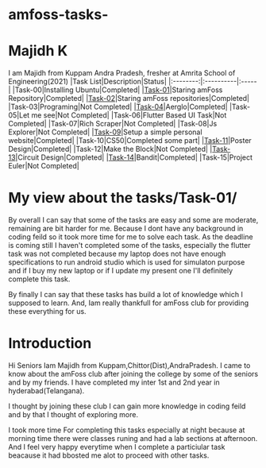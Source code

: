 # amfoss-tasks-
# Majidh K 
I am Majidh from Kuppam Andra Pradesh, fresher at Amrita School of Engineering(2021)
|Task List|Description|Status|
|:--------:|:----------|:-----|
|Task-00|Installing Ubuntu|Completed|
|[Task-01](https://github.com/Majidh4444/amfoss-tasks/tree/main/Task-01)|Staring amFoss Repository|Completed|
|[Task-02](https://github.com/Majidh4444/amfoss-tasks/tree/main/Task-02)|Staring amFoss repositories|Completed|
|Task-03|Programing|Not Completed|
|[Task-04](https://github.com/Majidh4444/amfoss-tasks/tree/main/Task-04)|Aerglo|Completed|
|Task-05|Let me see|Not Completed|
|Task-06|Flutter Based UI Task|Not Completed|
|Task-07|Rich Scraper|Not Completed|
|Task-08|Js Explorer|Not Completed|
|[Task-09](https://github.com/Majidh4444/amfoss-tasks/tree/main/Task-09)|Setup a simple personal website|Completed|
|Task-10|CS50|Completed some part|
|[Task-11](https://github.com/Majidh4444/amfoss-tasks/tree/main/Task-11)|Poster Design|Completed|
|Task-12|Make the Block|Not Completed|
|[Task-13](https://github.com/Majidh4444/amfoss-tasks/tree/main/Task-13)|Circuit Design|Completed|
|[Task-14](https://github.com/Majidh4444/amfoss-tasks/tree/main/task-14)|Bandit|Completed|
|Task-15|Project Euler|Not Completed|

# My view about the tasks/Task-01/
By overall I can say that some of the tasks are easy and some are moderate, remaining are bit harder for me. Because I dont have any background in coding feild so it took more time for me to solve each task. As the deadline is coming still I haven't completed some of the tasks, especially the flutter task was not completed because my laptop does not have enough specifications to run android studio which is used for simulaton purpose and if I buy my new laptop or if I update my present one I'll definitely complete this task. 

By finally I can say that these tasks has build a lot of knowledge which I supposed to learn. And, Iam really thankfull for amFoss club for providing these everything for us. 

# Introduction

Hi Seniors Iam Majidh from Kuppam,Chittor(Dist),AndraPradesh. I came to know about the amFoss club after joining the college by some of the seniors and by my friends. I have completed my inter 1st and 2nd year in hyderabad(Telangana). 

I thought by joining these club I can gain more knowledge in coding feild and by that I thought of exploring more.

I took more time For completing this tasks especially at night because at morning time there were classes runing and had a lab sections at afternoon. And I feel very happy everytime when I complete a particiular task beacause it had bbosted me alot to proceed with other tasks.
